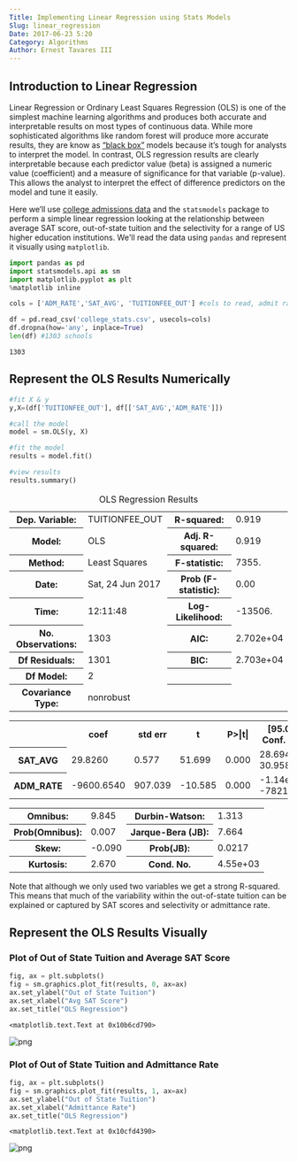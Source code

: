```yaml
---
Title: Implementing Linear Regression using Stats Models
Slug: linear_regression
Date: 2017-06-23 5:20
Category: Algorithms
Author: Ernest Tavares III
---
```


## Introduction to Linear Regression
Linear Regression or Ordinary Least Squares Regression (OLS) is one of the simplest machine learning algorithms and produces both accurate and interpretable results on most types of continuous data. While more sophisticated algorithms like random forest will produce more accurate results, they are know as [“black box”](http://machinelearningmastery.com/the-seductive-trap-of-black-box-machine-learning/) models because it’s tough for analysts to interpret the model. In contrast, OLS regression results are clearly interpretable because each predictor value (beta) is assigned a numeric value (coefficient) and a measure of significance for that variable (p-value). This allows the analyst to interpret the effect of difference predictors on the model and tune it easily.

Here we’ll use [college admissions data](https://collegescorecard.ed.gov/data/documentation/) and the `statsmodels` package to perform a simple linear regression looking at the relationship between average SAT score, out-of-state tuition and the selectivity for a range of US higher education institutions. We'll read the data using `pandas` and represent it visually using `matplotlib`.


```python
import pandas as pd
import statsmodels.api as sm
import matplotlib.pyplot as plt
%matplotlib inline

cols = ['ADM_RATE','SAT_AVG', 'TUITIONFEE_OUT'] #cols to read, admit rate, avg sat score & out-of-state tuition

df = pd.read_csv('college_stats.csv', usecols=cols)
df.dropna(how='any', inplace=True)
len(df) #1303 schools
```




    1303



## Represent the OLS Results Numerically


```python
#fit X & y
y,X=(df['TUITIONFEE_OUT'], df[['SAT_AVG','ADM_RATE']])

#call the model
model = sm.OLS(y, X)

#fit the model
results = model.fit()

#view results
results.summary()
```




<table class="simpletable">
<caption>OLS Regression Results</caption>
<tr>
  <th>Dep. Variable:</th>     <td>TUITIONFEE_OUT</td>  <th>  R-squared:         </th> <td>   0.919</td>
</tr>
<tr>
  <th>Model:</th>                   <td>OLS</td>       <th>  Adj. R-squared:    </th> <td>   0.919</td>
</tr>
<tr>
  <th>Method:</th>             <td>Least Squares</td>  <th>  F-statistic:       </th> <td>   7355.</td>
</tr>
<tr>
  <th>Date:</th>             <td>Sat, 24 Jun 2017</td> <th>  Prob (F-statistic):</th>  <td>  0.00</td>  
</tr>
<tr>
  <th>Time:</th>                 <td>12:11:48</td>     <th>  Log-Likelihood:    </th> <td> -13506.</td>
</tr>
<tr>
  <th>No. Observations:</th>      <td>  1303</td>      <th>  AIC:               </th> <td>2.702e+04</td>
</tr>
<tr>
  <th>Df Residuals:</th>          <td>  1301</td>      <th>  BIC:               </th> <td>2.703e+04</td>
</tr>
<tr>
  <th>Df Model:</th>              <td>     2</td>      <th>                     </th>     <td> </td>    
</tr>
<tr>
  <th>Covariance Type:</th>      <td>nonrobust</td>    <th>                     </th>     <td> </td>    
</tr>
</table>
<table class="simpletable">
<tr>
      <td></td>        <th>coef</th>     <th>std err</th>      <th>t</th>      <th>P>|t|</th> <th>[95.0% Conf. Int.]</th>
</tr>
<tr>
  <th>SAT_AVG</th>  <td>   29.8260</td> <td>    0.577</td> <td>   51.699</td> <td> 0.000</td> <td>   28.694    30.958</td>
</tr>
<tr>
  <th>ADM_RATE</th> <td>-9600.6540</td> <td>  907.039</td> <td>  -10.585</td> <td> 0.000</td> <td>-1.14e+04 -7821.235</td>
</tr>
</table>
<table class="simpletable">
<tr>
  <th>Omnibus:</th>       <td> 9.845</td> <th>  Durbin-Watson:     </th> <td>   1.313</td>
</tr>
<tr>
  <th>Prob(Omnibus):</th> <td> 0.007</td> <th>  Jarque-Bera (JB):  </th> <td>   7.664</td>
</tr>
<tr>
  <th>Skew:</th>          <td>-0.090</td> <th>  Prob(JB):          </th> <td>  0.0217</td>
</tr>
<tr>
  <th>Kurtosis:</th>      <td> 2.670</td> <th>  Cond. No.          </th> <td>4.55e+03</td>
</tr>
</table>



Note that although we only used two variables we get a strong R-squared. This means that much of the variability within the out-of-state tuition can be explained or captured by SAT scores and selectivity or admittance rate.

## Represent the OLS Results Visually

### Plot of Out of State Tuition and Average SAT Score


```python
fig, ax = plt.subplots()
fig = sm.graphics.plot_fit(results, 0, ax=ax)
ax.set_ylabel("Out of State Tuition")
ax.set_xlabel("Avg SAT Score")
ax.set_title("OLS Regression")
```




    <matplotlib.text.Text at 0x10b6cd790>




![png](/images/linear_regression/tuition_sat.png)


### Plot of Out of State Tuition and Admittance Rate


```python
fig, ax = plt.subplots()
fig = sm.graphics.plot_fit(results, 1, ax=ax)
ax.set_ylabel("Out of State Tuition")
ax.set_xlabel("Admittance Rate")
ax.set_title("OLS Regression")
```




    <matplotlib.text.Text at 0x10cfd4390>




![png](/images/linear_regression/tuition_admit.png)
